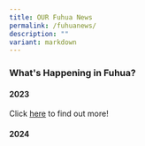 ```yaml
---
title: OUR Fuhua News
permalink: /fuhuanews/
description: ""
variant: markdown
---
```

### What's Happening in Fuhua?

#### 2023

Click [here](/our-school/fuhua-news/cny23/) to find out more!

#### 2024

